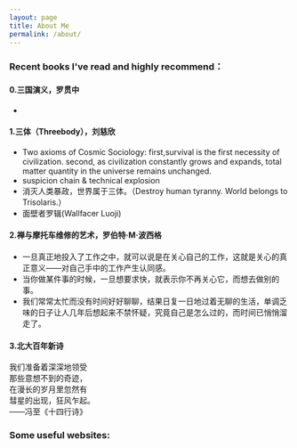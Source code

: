 ```yaml
---
layout: page
title: About Me
permalink: /about/
---
```

### Recent books I've read and highly recommend：
#### 0.三国演义，罗贯中
*
#### 1.三体（Threebody），刘慈欣

* Two axioms of Cosmic Sociology: first,survival is the first necessity of civilization. second, as civilization constantly grows and expands, total matter quantity in the universe remains unchanged. 
* suspicion chain & technical explosion
* 消灭人类暴政，世界属于三体。（Destroy human tyranny. World belongs to Trisolaris.）
* 面壁者罗辑(Wallfacer Luoji)
#### 2.禅与摩托车维修的艺术，罗伯特·M·波西格
* 一旦真正地投入了工作之中，就可以说是在关心自己的工作，这就是关心的真正意义——对自己手中的工作产生认同感。
* 当你做某件事的时候，一旦想要求快，就表示你不再关心它，而想去做别的事。
* 我们常常太忙而没有时间好好聊聊，结果日复一日地过着无聊的生活，单调乏味的日子让人几年后想起来不禁怀疑，究竟自己是怎么过的，而时间已悄悄溜走了。
#### 3.北大百年新诗
我们准备着深深地领受   
那些意想不到的奇迹，   
在漫长的岁月里忽然有   
彗星的出现，狂风乍起。   
——冯至《十四行诗》
<br>

### Some useful websites:    
